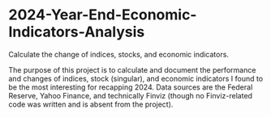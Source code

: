 # 2024-Year-End-Economic-Indicators-Analysis
Calculate the change of indices, stocks, and economic indicators.

The purpose of this project is to calculate and document the performance and changes of indices, stock (singular), and economic indicators I found to be the most interesting for recapping 2024.
Data sources are the Federal Reserve, Yahoo Finance, and technically Finviz (though no Finviz-related code was written and is absent from the project).
